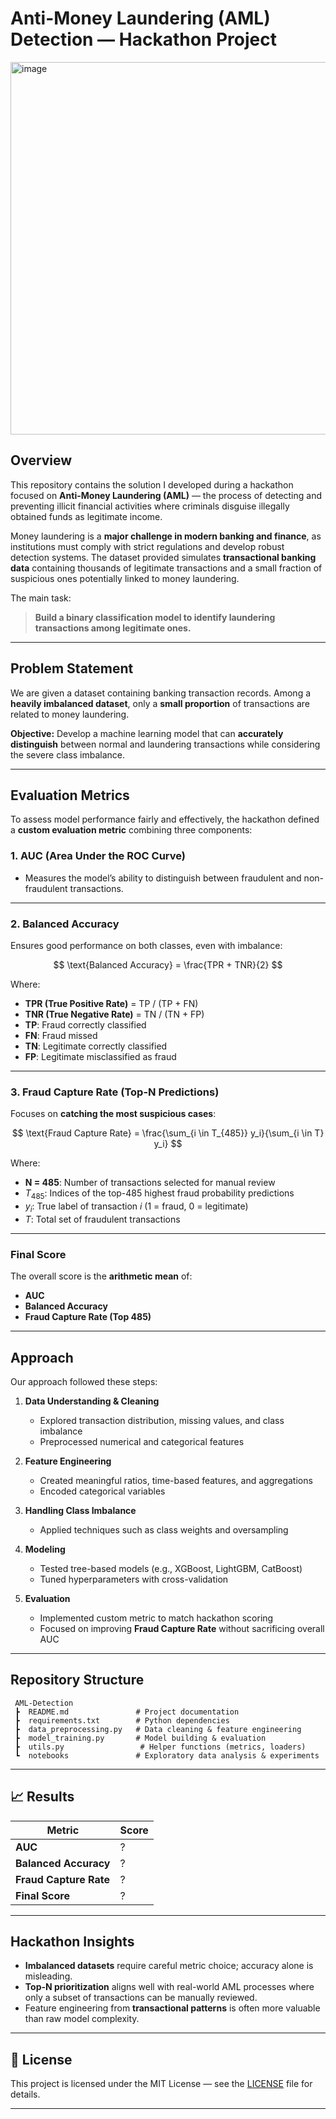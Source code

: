 # Anti-Money Laundering (AML) Detection — Hackathon Project

<img width="1337" height="596" alt="image" src="https://github.com/user-attachments/assets/cccd4225-0886-44d2-b430-d348cede68f9" />

## Overview

This repository contains the solution I developed during a hackathon focused on **Anti-Money Laundering (AML)** — the process of detecting and preventing illicit financial activities where criminals disguise illegally obtained funds as legitimate income.

Money laundering is a **major challenge in modern banking and finance**, as institutions must comply with strict regulations and develop robust detection systems. The dataset provided simulates **transactional banking data** containing thousands of legitimate transactions and a small fraction of suspicious ones potentially linked to money laundering.

The main task:

> **Build a binary classification model to identify laundering transactions among legitimate ones.**

---

## Problem Statement

We are given a dataset containing banking transaction records.
Among a **heavily imbalanced dataset**, only a **small proportion** of transactions are related to money laundering.

**Objective:** Develop a machine learning model that can **accurately distinguish** between normal and laundering transactions while considering the severe class imbalance.

---

##  Evaluation Metrics

To assess model performance fairly and effectively, the hackathon defined a **custom evaluation metric** combining three components:

### 1. **AUC (Area Under the ROC Curve)**

* Measures the model’s ability to distinguish between fraudulent and non-fraudulent transactions.

---

### 2. **Balanced Accuracy**

Ensures good performance on both classes, even with imbalance:

$$
\text{Balanced Accuracy} = \frac{TPR + TNR}{2}
$$

Where:

* **TPR (True Positive Rate)** = TP / (TP + FN)
* **TNR (True Negative Rate)** = TN / (TN + FP)
* **TP**: Fraud correctly classified
* **FN**: Fraud missed
* **TN**: Legitimate correctly classified
* **FP**: Legitimate misclassified as fraud

---

### 3. **Fraud Capture Rate (Top-N Predictions)**

Focuses on **catching the most suspicious cases**:

$$
\text{Fraud Capture Rate} = \frac{\sum_{i \in T_{485}} y_i}{\sum_{i \in T} y_i}
$$

Where:

* **N = 485**: Number of transactions selected for manual review
* $T_{485}$: Indices of the top-485 highest fraud probability predictions
* $y_i$: True label of transaction *i* (1 = fraud, 0 = legitimate)
* $T$: Total set of fraudulent transactions

---

### **Final Score**

The overall score is the **arithmetic mean** of:

* **AUC**
* **Balanced Accuracy**
* **Fraud Capture Rate (Top 485)**

---

##  Approach

Our approach followed these steps:

1. **Data Understanding & Cleaning**

   * Explored transaction distribution, missing values, and class imbalance
   * Preprocessed numerical and categorical features

2. **Feature Engineering**

   * Created meaningful ratios, time-based features, and aggregations
   * Encoded categorical variables

3. **Handling Class Imbalance**

   * Applied techniques such as class weights and oversampling

4. **Modeling**

   * Tested tree-based models (e.g., XGBoost, LightGBM, CatBoost)
   * Tuned hyperparameters with cross-validation

5. **Evaluation**

   * Implemented custom metric to match hackathon scoring
   * Focused on improving **Fraud Capture Rate** without sacrificing overall AUC

---

##  Repository Structure

```
 AML-Detection
 ┣  README.md               # Project documentation
 ┣  requirements.txt        # Python dependencies
 ┣  data_preprocessing.py   # Data cleaning & feature engineering
 ┣  model_training.py       # Model building & evaluation
 ┣  utils.py                 # Helper functions (metrics, loaders)
 ┗  notebooks               # Exploratory data analysis & experiments
```

---


## 📈 Results

| Metric                 | Score |
| ---------------------- | ----- |
| **AUC**                | ?  |
| **Balanced Accuracy**  | ?  |
| **Fraud Capture Rate** | ?  |
| **Final Score**        | ? |

---

##  Hackathon Insights

* **Imbalanced datasets** require careful metric choice; accuracy alone is misleading.
* **Top-N prioritization** aligns well with real-world AML processes where only a subset of transactions can be manually reviewed.
* Feature engineering from **transactional patterns** is often more valuable than raw model complexity.

---

## 📜 License

This project is licensed under the MIT License — see the [LICENSE](LICENSE) file for details.

---
